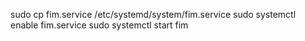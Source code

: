 
sudo cp fim.service /etc/systemd/system/fim.service
sudo systemctl enable fim.service
sudo systemctl start fim



